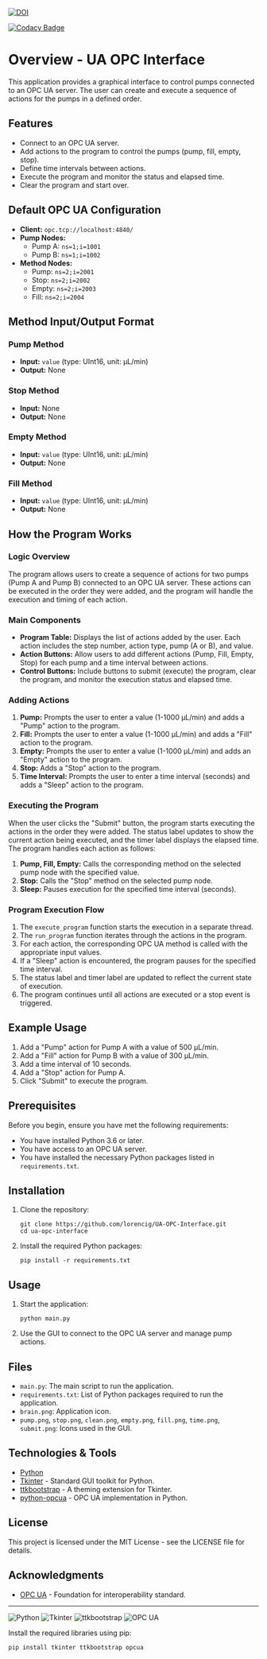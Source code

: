 [![DOI](https://zenodo.org/badge/832139320.svg)](https://zenodo.org/doi/10.5281/zenodo.12794838)

[![Codacy Badge](https://app.codacy.com/project/badge/Grade/1c6c7dbfc3414deda1b6bbf6c201cf36)](https://app.codacy.com/gh/lorencig/UA-OPC-Interface/dashboard?utm_source=gh&utm_medium=referral&utm_content=&utm_campaign=Badge_grade)



# Overview - UA OPC Interface

This application provides a graphical interface to control pumps connected to an OPC UA server. The user can create and execute a sequence of actions for the pumps in a defined order.

## Features

- Connect to an OPC UA server.
- Add actions to the program to control the pumps (pump, fill, empty, stop).
- Define time intervals between actions.
- Execute the program and monitor the status and elapsed time.
- Clear the program and start over.

## Default OPC UA Configuration

- **Client:** `opc.tcp://localhost:4840/`
- **Pump Nodes:**
  - Pump A: `ns=1;i=1001`
  - Pump B: `ns=1;i=1002`
- **Method Nodes:**
  - Pump: `ns=2;i=2001`
  - Stop: `ns=2;i=2002`
  - Empty: `ns=2;i=2003`
  - Fill: `ns=2;i=2004`

## Method Input/Output Format

### Pump Method
- **Input:** `value` (type: UInt16, unit: μL/min)
- **Output:** None

### Stop Method
- **Input:** None
- **Output:** None

### Empty Method
- **Input:** `value` (type: UInt16, unit: μL/min)
- **Output:** None

### Fill Method
- **Input:** `value` (type: UInt16, unit: μL/min)
- **Output:** None

## How the Program Works

### Logic Overview

The program allows users to create a sequence of actions for two pumps (Pump A and Pump B) connected to an OPC UA server. These actions can be executed in the order they were added, and the program will handle the execution and timing of each action.

### Main Components

- **Program Table:** Displays the list of actions added by the user. Each action includes the step number, action type, pump (A or B), and value.
- **Action Buttons:** Allow users to add different actions (Pump, Fill, Empty, Stop) for each pump and a time interval between actions.
- **Control Buttons:** Include buttons to submit (execute) the program, clear the program, and monitor the execution status and elapsed time.

### Adding Actions

1. **Pump:** Prompts the user to enter a value (1-1000 μL/min) and adds a "Pump" action to the program.
2. **Fill:** Prompts the user to enter a value (1-1000 μL/min) and adds a "Fill" action to the program.
3. **Empty:** Prompts the user to enter a value (1-1000 μL/min) and adds an "Empty" action to the program.
4. **Stop:** Adds a "Stop" action to the program.
5. **Time Interval:** Prompts the user to enter a time interval (seconds) and adds a "Sleep" action to the program.

### Executing the Program

When the user clicks the "Submit" button, the program starts executing the actions in the order they were added. The status label updates to show the current action being executed, and the timer label displays the elapsed time. The program handles each action as follows:

1. **Pump, Fill, Empty:** Calls the corresponding method on the selected pump node with the specified value.
2. **Stop:** Calls the "Stop" method on the selected pump node.
3. **Sleep:** Pauses execution for the specified time interval (seconds).

### Program Execution Flow

1. The `execute_program` function starts the execution in a separate thread.
2. The `run_program` function iterates through the actions in the program.
3. For each action, the corresponding OPC UA method is called with the appropriate input values.
4. If a "Sleep" action is encountered, the program pauses for the specified time interval.
5. The status label and timer label are updated to reflect the current state of execution.
6. The program continues until all actions are executed or a stop event is triggered.

## Example Usage

1. Add a "Pump" action for Pump A with a value of 500 μL/min.
2. Add a "Fill" action for Pump B with a value of 300 μL/min.
3. Add a time interval of 10 seconds.
4. Add a "Stop" action for Pump A.
5. Click "Submit" to execute the program.

## Prerequisites

Before you begin, ensure you have met the following requirements:

- You have installed Python 3.6 or later.
- You have access to an OPC UA server.
- You have installed the necessary Python packages listed in `requirements.txt`.

## Installation

1. Clone the repository:

    ```shell
    git clone https://github.com/lorencig/UA-OPC-Interface.git
    cd ua-opc-interface
    ```

2. Install the required Python packages:

    ```shell
    pip install -r requirements.txt
    ```

## Usage

1. Start the application:

    ```shell
    python main.py
    ```

2. Use the GUI to connect to the OPC UA server and manage pump actions.

## Files

- `main.py`: The main script to run the application.
- `requirements.txt`: List of Python packages required to run the application.
- `brain.png`: Application icon.
- `pump.png`, `stop.png`, `clean.png`, `empty.png`, `fill.png`, `time.png`, `submit.png`: Icons used in the GUI.

## Technologies & Tools

- [Python](https://www.python.org/)
- [Tkinter](https://docs.python.org/3/library/tkinter.html) - Standard GUI toolkit for Python.
- [ttkbootstrap](https://ttkbootstrap.readthedocs.io/en/latest/) - A theming extension for Tkinter.
- [python-opcua](https://github.com/FreeOpcUa/python-opcua) - OPC UA implementation in Python.

## License

This project is licensed under the MIT License - see the LICENSE file for details.

## Acknowledgments

- [OPC UA](https://opcfoundation.org/about/opc-technologies/opc-ua/) - Foundation for interoperability standard.

---

![Python](https://img.shields.io/badge/python-%2314354C.svg?style=for-the-badge&logo=python&logoColor=white)
![Tkinter](https://img.shields.io/badge/Tkinter-%23FF6F00.svg?style=for-the-badge&logo=python&logoColor=white)
![ttkbootstrap](https://img.shields.io/badge/ttkbootstrap-%230081CB.svg?style=for-the-badge&logo=python&logoColor=white)
![OPC UA](https://img.shields.io/badge/OPC%20UA-%230046A6.svg?style=for-the-badge&logo=opc%20foundation&logoColor=white)

Install the required libraries using pip:

```bash
pip install tkinter ttkbootstrap opcua
